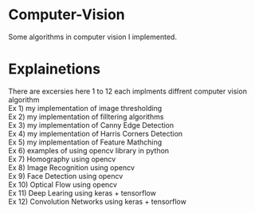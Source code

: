 
# Computer-Vision
Some algorithms in computer vision I implemented.
# Explainetions
There are excersies here 1 to 12 each implments diffrent computer vision algorithm  
Ex 1) my implementation of image thresholding   
Ex 2) my implementation of filltering algorithms  
Ex 3) my implementation of Canny Edge Detection  
Ex 4) my implementation of Harris Corners Detection  
Ex 5) my implementation of Feature Mathching  
Ex 6) examples of using opencv library in python  
Ex 7) Homography using opencv  
Ex 8) Image Recognition using opencv  
Ex 9) Face Detection using opencv  
Ex 10) Optical Flow using opencv  
Ex 11) Deep Learing using keras + tensorflow  
Ex 12) Convolution Networks using keras + tensorflow  
